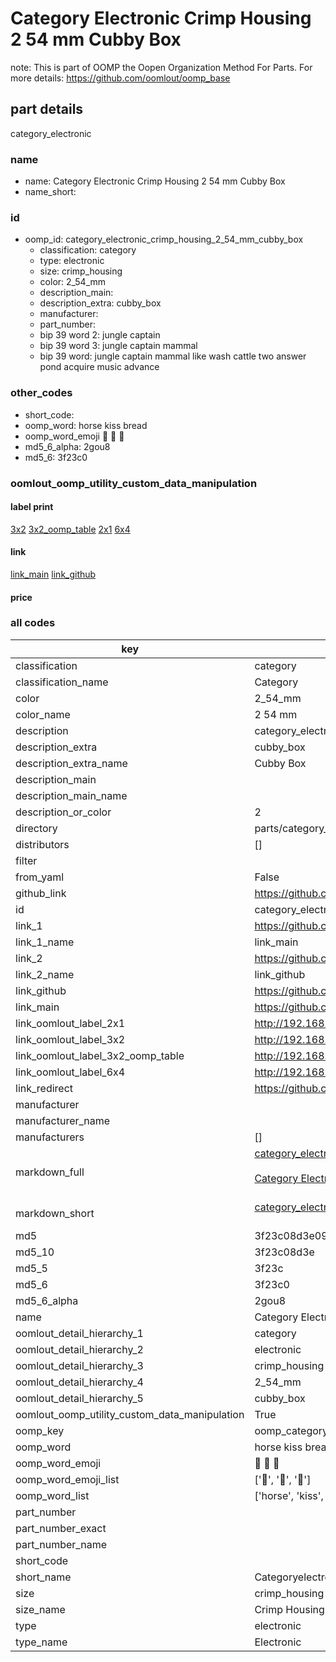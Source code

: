 # Category Electronic Crimp Housing 2 54 mm Cubby Box  

note: This is part of OOMP the Oopen Organization Method For Parts. For more details: https://github.com/oomlout/oomp_base

##  part details
  



category_electronic



### name
* name: Category Electronic Crimp Housing 2 54 mm Cubby Box
* name_short: 
### id
* oomp_id: category_electronic_crimp_housing_2_54_mm_cubby_box
  * classification: category
  * type: electronic
  * size: crimp_housing
  * color: 2_54_mm
  * description_main: 
  * description_extra: cubby_box
  * manufacturer: 
  * part_number: 
  * bip 39 word 2: jungle captain
  * bip 39 word 3: jungle captain mammal
  * bip 39 word: jungle captain mammal like wash cattle two answer pond acquire music advance

### other_codes
* short_code: 
* oomp_word: horse kiss bread
* oomp_word_emoji :horse: :kiss: :bread:
* md5_6_alpha: 2gou8
* md5_6: 3f23c0






### oomlout_oomp_utility_custom_data_manipulation
#### label print
[3x2](http://192.168.1.245:1112/?label=oomp%202gou8)
[3x2_oomp_table](http://192.168.1.108:1112/?label=oomp%202gou8)
[2x1](http://192.168.1.242:1112/?label=oomp%202gou8)
[6x4](http://192.168.1.55:1112/?label=oomp%202gou8)    

#### link

[link_main](https://github.com/oomlout/oomlout_oomp_version_1_messy/tree/main/parts/category_electronic_crimp_housing_2_54_mm_cubby_box) [link_github](https://github.com/oomlout/oomlout_oomp_version_1_messy/tree/main/parts/category_electronic_crimp_housing_2_54_mm_cubby_box)                             

#### price







### all codes 
| key | value |  
| --- | --- |  
| classification | category |  
| classification_name | Category |  
| color | 2_54_mm |  
| color_name | 2 54 mm |  
| description | category_electronic |  
| description_extra | cubby_box |  
| description_extra_name | Cubby Box |  
| description_main |  |  
| description_main_name |  |  
| description_or_color | 2  |  
| directory | parts/category_electronic_crimp_housing_2_54_mm_cubby_box |  
| distributors | [] |  
| filter |  |  
| from_yaml | False |  
| github_link | https://github.com/oomlout/oomlout_oomp_part_src/tree/main/parts/category_electronic_crimp_housing_2_54_mm_cubby_box |  
| id | category_electronic_crimp_housing_2_54_mm_cubby_box |  
| link_1 | https://github.com/oomlout/oomlout_oomp_version_1_messy/tree/main/parts/category_electronic_crimp_housing_2_54_mm_cubby_box |  
| link_1_name | link_main |  
| link_2 | https://github.com/oomlout/oomlout_oomp_version_1_messy/tree/main/parts/category_electronic_crimp_housing_2_54_mm_cubby_box |  
| link_2_name | link_github |  
| link_github | https://github.com/oomlout/oomlout_oomp_version_1_messy/tree/main/parts/category_electronic_crimp_housing_2_54_mm_cubby_box |  
| link_main | https://github.com/oomlout/oomlout_oomp_version_1_messy/tree/main/parts/category_electronic_crimp_housing_2_54_mm_cubby_box |  
| link_oomlout_label_2x1 | http://192.168.1.242:1112/?label=oomp%202gou8 |  
| link_oomlout_label_3x2 | http://192.168.1.245:1112/?label=oomp%202gou8 |  
| link_oomlout_label_3x2_oomp_table | http://192.168.1.108:1112/?label=oomp%202gou8 |  
| link_oomlout_label_6x4 | http://192.168.1.55:1112/?label=oomp%202gou8 |  
| link_redirect | https://github.com/oomlout/oomlout_oomp_version_1_messy/tree/main/parts/category_electronic_crimp_housing_2_54_mm_cubby_box |  
| manufacturer |  |  
| manufacturer_name |  |  
| manufacturers | [] |  
| markdown_full | [category_electronic_crimp_housing_2_54_mm_cubby_box](none)<br>[](none)<br>[Category Electronic Crimp Housing 2 54 Mm Cubby Box](none)<br><br> |  
| markdown_short | [category_electronic_crimp_housing_2_54_mm_cubby_box](none)<br><br> |  
| md5 | 3f23c08d3e09bd74917bb81b0d488bc8 |  
| md5_10 | 3f23c08d3e |  
| md5_5 | 3f23c |  
| md5_6 | 3f23c0 |  
| md5_6_alpha | 2gou8 |  
| name | Category Electronic Crimp Housing 2 54 mm Cubby Box |  
| oomlout_detail_hierarchy_1 | category |  
| oomlout_detail_hierarchy_2 | electronic |  
| oomlout_detail_hierarchy_3 | crimp_housing |  
| oomlout_detail_hierarchy_4 | 2_54_mm |  
| oomlout_detail_hierarchy_5 | cubby_box |  
| oomlout_oomp_utility_custom_data_manipulation | True |  
| oomp_key | oomp_category_electronic_crimp_housing_2_54_mm_cubby_box |  
| oomp_word | horse kiss bread |  
| oomp_word_emoji | :horse: :kiss: :bread: |  
| oomp_word_emoji_list | [':horse:', ':kiss:', ':bread:'] |  
| oomp_word_list | ['horse', 'kiss', 'bread'] |  
| part_number |  |  
| part_number_exact |  |  
| part_number_name |  |  
| short_code |  |  
| short_name | Categoryelectronic |  
| size | crimp_housing |  
| size_name | Crimp Housing |  
| type | electronic |  
| type_name | Electronic |  

